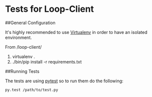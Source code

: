# Tests for Loop-Client

##General Configuration

It's highly recommended to use [Virtualenv](https://virtualenv.pypa.io/en/latest/)
in order to have an isolated environment.

From /loop-client/

1. virtualenv .
2. ./bin/pip install -r requirements.txt

##Running Tests

The tests are using [pytest](http://pytest.org/latest/) so to run them do the
following:

`py.test /path/to/test.py`

